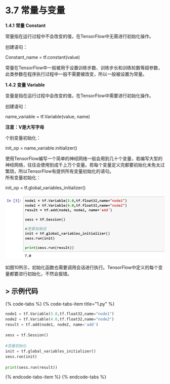 # 3.7    常量与变量

**1.4.1**       **常量 Constant**

常量指在运行过程中不会改变的值，在TensorFlow中无需进行初始化操作。

创建语句：

Constant\_name = tf.constant\(value\)

常量在TensorFlow中一般被用于设置训练步数、训练步长和训练轮数等超参数，此类参数在程序执行过程中一般不需要被改变，所以一般被设置为常量。

**1.4.2**       **变量 Variable**

变量是指在运行过程中会改变的值，在TensorFlow中需要进行初始化操作。

创建语句：

name\_variable = tf.Variable\(value, name\)

**注意：V是大写字母**

个别变量初始化：

init\_op = name\_variable.initializer\(\)

使用TensorFlow编写一个简单的神经网络一般会用到几十个变量，若编写大型的神经网络，往往会使用到成千上万个变量。若每个变量定义完都要初始化未免太过繁琐，所以TensorFlow有提供所有变量初始化的语句。  
   所有变量初始化：

init\_op = tf.global\_variables\_initializer\(\)

![&#x56FE;3-10 &#x53D8;&#x91CF;&#x7684;&#x521D;&#x59CB;&#x5316;](../../.gitbook/assets/image%20%28273%29.png)

如图10所示，初始化函数也需要调用会话进行执行。TensorFlow中定义的每个变量都要进行初始化，不然会报错。

## &gt; 示例代码 <a id="shi-li-dai-ma"></a>

{% code-tabs %}
{% code-tabs-item title="1.py" %}
```python
node1 = tf.Variable(3.0,tf.float32,name="node1")
node2 = tf.Variable(4.0,tf.float32,name="node2")
result = tf.add(node1, node2, name='add')

sess = tf.Session()

#变量初始化
init = tf.global_variables_initializer()
sess.run(init)

print(sess.run(result))
```
{% endcode-tabs-item %}
{% endcode-tabs %}

